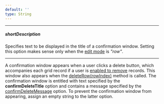 ```yaml
---
default: ''
type: String
---
```

---
##### shortDescription
Specifies text to be displayed in the title of a confirmation window. Setting this option makes sense only when the [edit mode](/api-reference/10%20UI%20Widgets/dxDataGrid/1%20Configuration/editing/mode.md '/Documentation/ApiReference/UI_Widgets/dxDataGrid/Configuration/editing/#mode') is *"row"*.

---
A confirmation window appears when a user clicks a delete button, which accompanies each grid record if a user is [enabled to remove](/api-reference/10%20UI%20Widgets/dxDataGrid/1%20Configuration/editing/allowDeleting.md '/Documentation/ApiReference/UI_Widgets/dxDataGrid/Configuration/editing/#allowDeleting') records. This window also appears when the [deleteRow(rowIndex)](/api-reference/10%20UI%20Widgets/dxDataGrid/3%20Methods/deleteRow(rowIndex).md '/Documentation/ApiReference/UI_Widgets/dxDataGrid/Methods/#deleteRowrowIndex') method is called. The confirmation window is entitled with text specified by the **confirmDeleteTitle** option and contains a message specified by the [confirmDeleteMessage](/api-reference/10%20UI%20Widgets/dxDataGrid/1%20Configuration/editing/texts/confirmDeleteMessage.md '/Documentation/ApiReference/UI_Widgets/dxDataGrid/Configuration/editing/texts/#confirmDeleteMessage') option. To prevent the confirmation window from appearing, assign an empty string to the latter option.